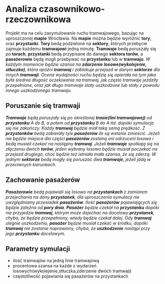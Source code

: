 # Analiza czasownikowo-rzeczownikowa

Projekt ma na celu zasymulowanie ruchu tramwajowego, bazując na uproszczonej <b>mapie</b> Wrocławia. Na <b>mapie</b> można będzie wyróżnić <b>tory</b>, oraz <b>przystanki</b>. <b>Tory</b> bedą podzielone na <b>sektory</b>, których przebycie zajmuje każdemu <b>tramwajowi</b> jedną minutę. <b>Tramwaje</b> bedą poruszały się po <b>torach</b>, <b>przystanki</b> bedą przypisane do danego <b>sektora torów</b>, a <b>pasażerowie</b> będą mogli przebywać na <b>przystanku</b> lub w <b>tramwaju</b>. <i>W każdym momencie będzie szansa na <b>zdarzenie losowe(wykolejenie, stłuczka)</b>, która opóźni <b>tramwaj</b> i zablokuje przejazd w danym <b>sektorze</b> dla innych <b>tramwaji</b>. Ocena wydajności ruchu będzię się opierała na tym jaka była średnia długość oczekiwania na tramwaj, jak często tramwaje jeździły przepełnione, oraz jak długo tramwaje stały uszkodzone lub stały z powodu innego uszkodzonego tramwaju.</i>

## Poruszanie się tramwaji

<i><b>Tramwaje</b> będą poruszały się po określonej <b>trasie(lini tramwajowej)</b> od <b>przystanku</b> A do B, a potem od <b>przystanku</b> B do A itd. dopóki symulacja się nie zakończy. Każdy <b>tramwaj</b> będzie miał taką samą prędkość. Z <b>przystanków</b> bedą zabierały tyle <b>pasażerów</b> ile są wstanie zmieścić. Jeżeli nie będzie miejsca dla części <b>pasażerów</b> zostaną oni odrzuceni losowo i bedą musieli czekać na następny <b>tramwaj</b>. Jeżeli <b>tramwaje</b> spotkają się na złączeniu dwóch <b>torów</b>, jeden wybrany losowo będzie musiał poczekać na przejazd drugiego, choć będzie też istniała mała szansa, że się zderzą. W jednym <b>sektorze</b> bedą mogły się poruszać dwa <b>tramwaje</b>, jeżeli jadą w przeciwnych kierunkach.</i>

## Zachowanie pasażerów

<i><b>Pasażerowie</b> bedą pojawiali się losowo na <b>przystankach</b> z zamiarem przejechania na dany <b>przystanek</b>, dla uproszczenia symulacji nie uwzględniamy przesiadek <b>pasażerów</b>. Ilość <b>pasażerów</b> pojawiających się będzie zależna od <b>pory dnia</b>. <b>Pasażer</b> będzie czekał na <b>przystanku</b> dopóki nie przyjedzie <b>tramwaj</b>, którym może dojechać na docelowy <b>przystanek</b>, chyba, że będzie przepełniony, wtedy będzie czekał dalej. Gdy <b>tramwaj</b> ulegnie uszkodzeniu, <b>pasażer</b> będzie musiał czekać w środku, dopóki <b>tramwaj</b> nie zostanie naprawiony, chyba, że <b>uszkodzenie</b> nastąpi przy jego <b>przystanku</b> docelowym.</i>

## Parametry symulacji

- ilość tramwajów na jedną linie tramwajową
- procentowa szansa na każde z wydarzeń losowych(wykolejenie,stłuczka,zderzenie dwóch tramwaji)
- częstotliwość pojawiania się pasażerów na przystankach






